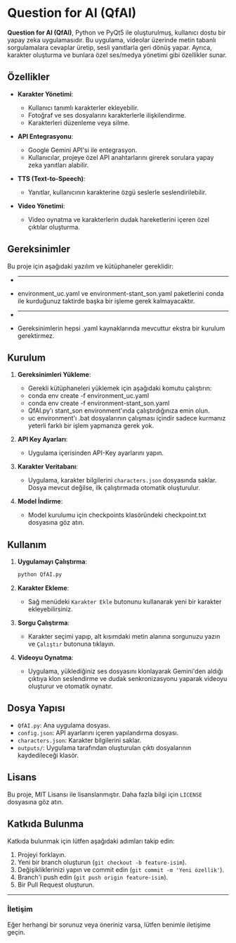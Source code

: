 
# Question for AI (QfAI)

**Question for AI (QfAI)**, Python ve PyQt5 ile oluşturulmuş, kullanıcı dostu bir yapay zeka uygulamasıdır. Bu uygulama, videolar üzerinde metin tabanlı sorgulamalara cevaplar üretip, sesli yanıtlarla geri dönüş yapar. Ayrıca, karakter oluşturma ve bunlara özel ses/medya yönetimi gibi özellikler sunar.

## Özellikler

- **Karakter Yönetimi**:
  - Kullanıcı tanımlı karakterler ekleyebilir.
  - Fotoğraf ve ses dosyalarını karakterlerle ilişkilendirme.
  - Karakterleri düzenleme veya silme.

- **API Entegrasyonu**:
  - Google Gemini API'si ile entegrasyon.
  - Kullanıcılar, projeye özel API anahtarlarını girerek sorulara yapay zeka yanıtları alabilir.

- **TTS (Text-to-Speech)**:
  - Yanıtlar, kullanıcının karakterine özgü seslerle seslendirilebilir.

- **Video Yönetimi**:
  - Video oynatma ve karakterlerin dudak hareketlerini içeren özel çıktılar oluşturma.

## Gereksinimler

Bu proje için aşağıdaki yazılım ve kütüphaneler gereklidir:
- ***********************
- environment_uc.yaml ve environment-stant_son.yaml paketlerini conda ile kurduğunuz taktirde başka bir işleme gerek kalmayacaktır.
- ************************
- Gereksinimlerin hepsi .yaml kaynaklarında mevcuttur ekstra bir kurulum gerektirmez.

## Kurulum

1. **Gereksinimleri Yükleme**:
   - Gerekli kütüphaneleri yüklemek için aşağıdaki komutu çalıştırın:
   - conda env create -f environment_uc.yaml
   - conda env create -f environment-stant_son.yaml
   - QfAI.py'ı stant_son environment'ında çalıştırdığınıza emin olun.
   - uc environment'ı .bat dosyalarının çalışması içindir sadece kurmanız yeterli farklı bir işlem yapmanıza gerek yok. 

2. **API Key Ayarları**:
   - Uygulama içerisinden API-Key ayarlarını yapın.

3. **Karakter Veritabanı**:
   - Uygulama, karakter bilgilerini `characters.json` dosyasında saklar. Dosya mevcut değilse, ilk çalıştırmada otomatik oluşturulur.
4. **Model İndirme**:
   - Model kurulumu için checkpoints klasöründeki checkpoint.txt dosyasına göz atın.  
## Kullanım

1. **Uygulamayı Çalıştırma**:
   ```bash
   python QfAI.py
   ```

2. **Karakter Ekleme**:
   - Sağ menüdeki `Karakter Ekle` butonunu kullanarak yeni bir karakter ekleyebilirsiniz.

3. **Sorgu Çalıştırma**:
   - Karakter seçimi yapıp, alt kısımdaki metin alanına sorgunuzu yazın ve `Çalıştır` butonuna tıklayın.

4. **Videoyu Oynatma**:
   - Uygulama, yüklediğiniz ses dosyasını klonlayarak Gemini'den aldığı çıktıya klon seslendirme ve dudak senkronizasyonu yaparak videoyu oluşturur ve otomatik oynatır.

## Dosya Yapısı

- `QfAI.py`: Ana uygulama dosyası.
- `config.json`: API ayarlarını içeren yapılandırma dosyası.
- `characters.json`: Karakter bilgilerini saklar.
- `outputs/`: Uygulama tarafından oluşturulan çıktı dosyalarının kaydedileceği klasör.

## Lisans

Bu proje, MIT Lisansı ile lisanslanmıştır. Daha fazla bilgi için `LICENSE` dosyasına göz atın.

## Katkıda Bulunma

Katkıda bulunmak için lütfen aşağıdaki adımları takip edin:
1. Projeyi forklayın.
2. Yeni bir branch oluşturun (`git checkout -b feature-isim`).
3. Değişikliklerinizi yapın ve commit edin (`git commit -m 'Yeni özellik'`).
4. Branch'i push edin (`git push origin feature-isim`).
5. Bir Pull Request oluşturun.

---

### İletişim
Eğer herhangi bir sorunuz veya öneriniz varsa, lütfen benimle iletişime geçin.
